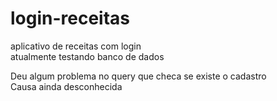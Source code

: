 # login-receitas
aplicativo de receitas com login <br>
atualmente testando banco de dados

Deu algum problema no query que checa se existe o cadastro <br>
Causa ainda desconhecida
